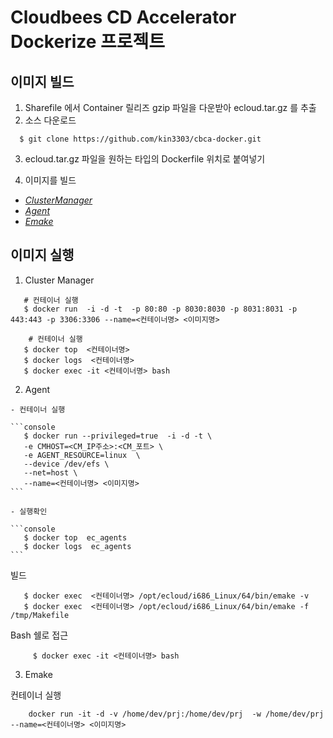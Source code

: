 # Cloudbees CD Accelerator Dockerize 프로젝트
 
## 이미지 빌드

  1. Sharefile 에서  Container 릴리즈 gzip 파일을 다운받아 ecloud.tar.gz 를 추출
  2. 소스 다운로드
  ```console
    $ git clone https://github.com/kin3303/cbca-docker.git
  ```
  3. ecloud.tar.gz 파일을 원하는 타입의 Dockerfile 위치로 붙여넣기
  
  4. 이미지를 빌드
  - [*ClusterManager*](https://github.com/kin3303/cbca-docker/blob/master/dockerfiles/cm)
  - [*Agent*](https://github.com/kin3303/cbca-docker/tree/master/dockerfiles/agent)
  - [*Emake*](https://github.com/kin3303/cbca-docker/tree/master/dockerfiles/agent)  
  
  
  ## 이미지 실행

  1. Cluster Manager
  
  ```console
     # 컨테이너 실행
     $ docker run  -i -d -t  -p 80:80 -p 8030:8030 -p 8031:8031 -p 443:443 -p 3306:3306 --name=<컨테이너명> <이미지명>
     
      # 컨테이너 실행
     $ docker top  <컨테이너명>
     $ docker logs  <컨테이너명>
     $ docker exec -it <컨테이너명> bash
  ```
  
  2. Agent
  
    - 컨테이너 실행
  
    ```console
       $ docker run --privileged=true  -i -d -t \
       -e CMHOST=<CM_IP주소>:<CM_포트> \
       -e AGENT_RESOURCE=linux  \
       --device /dev/efs \
       --net=host \
       --name=<컨테이너명> <이미지명>
    ```

    - 실행확인  

    ```console
       $ docker top  ec_agents
       $ docker logs  ec_agents
    ```
  
빌드

  ```console
     $ docker exec  <컨테이너명> /opt/ecloud/i686_Linux/64/bin/emake -v
     $ docker exec  <컨테이너명> /opt/ecloud/i686_Linux/64/bin/emake -f /tmp/Makefile
  ```
  
Bash 쉘로 접근

```console
     $ docker exec -it <컨테이너명> bash
  ```
  
  3. Emake
  
  컨테이너 실행
  
  ```console 
      docker run -it -d -v /home/dev/prj:/home/dev/prj  -w /home/dev/prj --name=<컨테이너명> <이미지명>
  ```   
